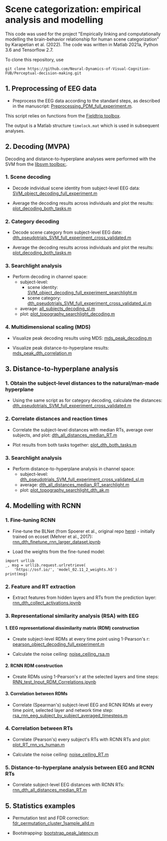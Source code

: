 # Scene categorization: empirical analysis and modelling

This code was used for the project "Empirically linking and computationally modelling the brain-behavior relationship for human scene categorization" by Karapetian et al. (2022). The code was written in Matlab 2021a, Python 3.6 and Tensorflow 2.7.  

To clone this repository, use

```
git clone https://github.com/Neural-Dynamics-of-Visual-Cognition-FUB/Perceptual-decision-making.git
```



## 1. Preprocessing of EEG data

* Preprocess the EEG data according to the standard steps, as described in the manuscript:
[Preprocessing_PDM_full_experiment.m](https://github.com/Neural-Dynamics-of-Visual-Cognition-FUB/Perceptual-decision-making/blob/master/ANALYSIS_Full_experiment/PREPROCESSING/Preprocessing_PDM_full_experiment.m).

This script relies on functions from the [Fieldtrip toolbox](https://www.fieldtriptoolbox.org/download/). 

The output is a Matlab structure ```timelock.mat``` which is used in subsequent analyses.

## 2. Decoding (MVPA)

Decoding and distance-to-hyperplane analyses were performed with the SVM from the [libsvm toolbox:](https://www.csie.ntu.edu.tw/~cjlin/libsvm/).

### 1. Scene decoding

* Decode individual scene identity from subject-level EEG data: [SVM_object_decoding_full_experiment.m](https://github.com/Neural-Dynamics-of-Visual-Cognition-FUB/Perceptual-decision-making/blob/master/ANALYSIS_Full_experiment/MVPA/First-level/SVM_object_decoding_full_experiment.m) 

* Average the decoding results across individuals and plot the results: [plot_decoding_both_tasks.m](https://github.com/Neural-Dynamics-of-Visual-Cognition-FUB/Perceptual-decision-making/blob/master/ANALYSIS_Full_experiment/MVPA/Plotting/plot_decoding_both_tasks.m)

### 2. Category decoding

* Decode scene category from subject-level EEG date: [dth_pseudotrials_SVM_full_experiment_cross_validated.m](https://github.com/Neural-Dynamics-of-Visual-Cognition-FUB/Perceptual-decision-making/blob/master/ANALYSIS_Full_experiment/DTH/First-level/dth_pseudotrials_SVM_full_experiment_cross_validated.m)

* Average the decoding results across individuals and plot the results: [plot_decoding_both_tasks.m](https://github.com/Neural-Dynamics-of-Visual-Cognition-FUB/Perceptual-decision-making/blob/master/ANALYSIS_Full_experiment/MVPA/Plotting/plot_decoding_both_tasks.m)

### 3. Searchlight analysis 

* Perform decoding in channel space: 
  - subject-level:
    - scene identity: [SVM_object_decoding_full_experiment_searchlight.m](https://github.com/Neural-Dynamics-of-Visual-Cognition-FUB/Perceptual-decision-making/blob/master/ANALYSIS_Full_experiment/OTHER/SVM_object_decoding_full_experiment_searchlight.m) 
    - scene category: [dth_pseudotrials_SVM_full_experiment_cross_validated_sl.m](https://github.com/Neural-Dynamics-of-Visual-Cognition-FUB/Perceptual-decision-making/blob/master/ANALYSIS_Full_experiment/OTHER/dth_pseudotrials_SVM_full_experiment_cross_validated_sl.m) 
  - average: [all_subjects_decoding_sl.m](https://github.com/Neural-Dynamics-of-Visual-Cognition-FUB/Perceptual-decision-making/blob/master/ANALYSIS_Full_experiment/MVPA/Average/all_subjects_decoding_sl.m)
  - plot: [plot_topography_searchlight_decoding.m](https://github.com/Neural-Dynamics-of-Visual-Cognition-FUB/Perceptual-decision-making/blob/master/ANALYSIS_Full_experiment/OTHER/plot_topography_searchlight_decoding.m)

### 4. Multidimensional scaling (MDS)

* Visualize peak decoding results using MDS: [mds_peak_decoding.m](https://github.com/Neural-Dynamics-of-Visual-Cognition-FUB/Perceptual-decision-making/blob/master/ANALYSIS_Full_experiment/MVPA/Plotting/mds_peak_decoding.m)

* Visualize peak distance-to-hyperplane results: [mds_peak_dth_correlation.m](https://github.com/Neural-Dynamics-of-Visual-Cognition-FUB/Perceptual-decision-making/blob/master/ANALYSIS_Full_experiment/OTHER/mds_peak_dth_correlation.m)

## 3. Distance-to-hyperplane analysis

### 1. Obtain the subject-level distances to the natural/man-made hyperplane

* Using the same script as for category decoding, calculate the distances: [dth_pseudotrials_SVM_full_experiment_cross_validated.m](https://github.com/Neural-Dynamics-of-Visual-Cognition-FUB/Perceptual-decision-making/blob/master/ANALYSIS_Full_experiment/DTH/First-level/dth_pseudotrials_SVM_full_experiment_cross_validated.m)

### 2. Correlate distances and reaction times 

* Correlate the subject-level distances with median RTs, average over subjects, and plot: [dth_all_distances_median_RT.m](https://github.com/Neural-Dynamics-of-Visual-Cognition-FUB/Perceptual-decision-making/blob/master/ANALYSIS_Full_experiment/DTH/Average/dth_all_distances_median_RT.m)

* Plot results from both tasks together: [plot_dth_both_tasks.m](https://github.com/Neural-Dynamics-of-Visual-Cognition-FUB/Perceptual-decision-making/blob/master/ANALYSIS_Full_experiment/DTH/Plotting/plot_dth_both_tasks.m)

### 3. Searchlight analysis

* Perform distance-to-hyperplane analysis in channel space: 
  - subject-level: [dth_pseudotrials_SVM_full_experiment_cross_validated_sl.m](https://github.com/Neural-Dynamics-of-Visual-Cognition-FUB/Perceptual-decision-making/blob/master/ANALYSIS_Full_experiment/OTHER/dth_pseudotrials_SVM_full_experiment_cross_validated_sl.m)
  - average: [dth_all_distances_median_RT_searchlight.m](https://github.com/Neural-Dynamics-of-Visual-Cognition-FUB/Perceptual-decision-making/blob/master/ANALYSIS_Full_experiment/DTH/Average/dth_all_distances_median_RT_searchlight.m)
  - plot: [plot_topography_searchlight_dth_ak.m](https://github.com/Neural-Dynamics-of-Visual-Cognition-FUB/Perceptual-decision-making/blob/master/ANALYSIS_Full_experiment/OTHER/plot_topography_searchlight_dth_ak.m)

## 4. Modelling with RCNN 

### 1. Fine-tuning RCNN 

* Fine-tune the BLNet (from Spoerer et al., original repo [here](https://github.com/cjspoerer/rcnn-sat)) - initially trained on ecoset (Mehrer et al., 2017): [rnn_dth_finetune_rnn_larger_dataset.ipynb](https://github.com/Neural-Dynamics-of-Visual-Cognition-FUB/Perceptual-decision-making/blob/master/ANALYSIS_Full_experiment/DNN/rnn_dth_finetune_rnn_larger_dataset.ipynb)

* Load the weights from the fine-tuned model: 

```
import urllib
_, msg = urllib.request.urlretrieve(
    'https://osf.io/', 'model_02.11_2_weights.h5')
print(msg)
```

### 2. Feature and RT extraction

* Extract features from hidden layers and RTs from the prediction layer: [rnn_dth_collect_activations.ipynb](https://github.com/Neural-Dynamics-of-Visual-Cognition-FUB/Perceptual-decision-making/blob/master/ANALYSIS_Full_experiment/DNN/rnn_dth_collect_activations.ipynb)

### 3. Representational similarity analysis (RSA) with EEG
#### 1. EEG representational dissimilarity matrix (RDM) construction

* Create subject-level RDMs at every time point using 1-Pearson's r: [pearson_object_decoding_full_experiment.m](https://github.com/Neural-Dynamics-of-Visual-Cognition-FUB/Perceptual-decision-making/blob/master/ANALYSIS_Full_experiment/MVPA/First-level/pearson_object_decoding_full_experiment.m)

* Calculate the noise ceiling: [noise_ceiling_rsa.m](https://github.com/Neural-Dynamics-of-Visual-Cognition-FUB/Perceptual-decision-making/blob/master/ANALYSIS_Full_experiment/OTHER/noise_ceiling_rsa.m)

#### 2. RCNN RDM construction

* Create RDMs using 1-Pearson's r at the selected layers and time steps: [RNN_test_Input_RDM_Correlations.ipynb](https://github.com/Neural-Dynamics-of-Visual-Cognition-FUB/Perceptual-decision-making/blob/master/ANALYSIS_Full_experiment/DNN/RNN_test_Input_RDM_Correlations.ipynb)

#### 3. Correlation between RDMs

* Correlate (Spearman's) subject-level EEG and RCNN RDMs at every time point, selected layer and network time step: [rsa_rnn_eeg_subject_by_subject_averaged_timesteps.m](https://github.com/Neural-Dynamics-of-Visual-Cognition-FUB/Perceptual-decision-making/blob/master/ANALYSIS_Full_experiment/OTHER/rsa_rnn_eeg_subject_by_subject_averaged_timesteps.m)

### 4. Correlation between RTs

* Correlate (Pearson's) every subject's RTs with RCNN RTs and plot: [plot_RT_rnn_vs_human.m](https://github.com/Neural-Dynamics-of-Visual-Cognition-FUB/Perceptual-decision-making/blob/master/ANALYSIS_Full_experiment/OTHER/plot_RT_rnn_vs_human.m)

* Calculate the noise ceiling: [noise_ceiling_RT.m](https://github.com/Neural-Dynamics-of-Visual-Cognition-FUB/Perceptual-decision-making/blob/master/ANALYSIS_Full_experiment/OTHER/noise_ceiling_RT.m)

### 5. Distance-to-hyperplane analysis between EEG and RCNN RTs

* Correlate subject-level EEG distances with RCNN RTs: [rnn_dth_all_distances_median_RT.m](https://github.com/Neural-Dynamics-of-Visual-Cognition-FUB/Perceptual-decision-making/blob/master/ANALYSIS_Full_experiment/DTH/Average/rnn_dth_all_distances_median_RT.m)

## 5. Statistics examples

* Permutation test and FDR correction: [fdr_permutation_cluster_1sample_alld.m](https://github.com/Neural-Dynamics-of-Visual-Cognition-FUB/Perceptual-decision-making/blob/master/ANALYSIS_Full_experiment/STATS/fdr_permutation_cluster_1sample_alld.m)

* Bootstrapping: [bootstrap_peak_latency.m](https://github.com/Neural-Dynamics-of-Visual-Cognition-FUB/Perceptual-decision-making/blob/master/ANALYSIS_Full_experiment/STATS/bootstrap_peak_latency.m)

